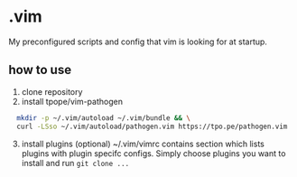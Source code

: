 # .vim
My preconfigured scripts and config that vim is looking for at startup.

## how to use
1. clone repository
2. install tpope/vim-pathogen
```bash
  mkdir -p ~/.vim/autoload ~/.vim/bundle && \
  curl -LSso ~/.vim/autoload/pathogen.vim https://tpo.pe/pathogen.vim
```
3. install plugins (optional)
~/.vim/vimrc contains section <PLUGINS></PLUGINS> which lists plugins with
plugin specifc configs. Simply choose plugins you want to install and run `git clone ...`

